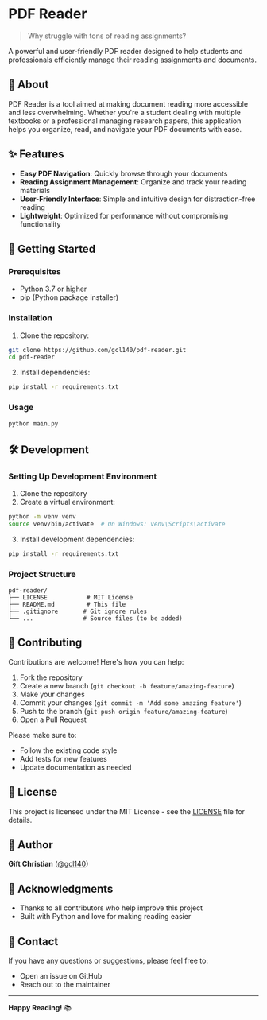 # PDF Reader

> Why struggle with tons of reading assignments?

A powerful and user-friendly PDF reader designed to help students and professionals efficiently manage their reading assignments and documents.

## 📖 About

PDF Reader is a tool aimed at making document reading more accessible and less overwhelming. Whether you're a student dealing with multiple textbooks or a professional managing research papers, this application helps you organize, read, and navigate your PDF documents with ease.

## ✨ Features

- **Easy PDF Navigation**: Quickly browse through your documents
- **Reading Assignment Management**: Organize and track your reading materials
- **User-Friendly Interface**: Simple and intuitive design for distraction-free reading
- **Lightweight**: Optimized for performance without compromising functionality

## 🚀 Getting Started

### Prerequisites

- Python 3.7 or higher
- pip (Python package installer)

### Installation

1. Clone the repository:
```bash
git clone https://github.com/gcl140/pdf-reader.git
cd pdf-reader
```

2. Install dependencies:
```bash
pip install -r requirements.txt
```

### Usage

```bash
python main.py
```

## 🛠️ Development

### Setting Up Development Environment

1. Clone the repository
2. Create a virtual environment:
```bash
python -m venv venv
source venv/bin/activate  # On Windows: venv\Scripts\activate
```

3. Install development dependencies:
```bash
pip install -r requirements.txt
```

### Project Structure

```
pdf-reader/
├── LICENSE           # MIT License
├── README.md         # This file
├── .gitignore       # Git ignore rules
└── ...              # Source files (to be added)
```

## 🤝 Contributing

Contributions are welcome! Here's how you can help:

1. Fork the repository
2. Create a new branch (`git checkout -b feature/amazing-feature`)
3. Make your changes
4. Commit your changes (`git commit -m 'Add some amazing feature'`)
5. Push to the branch (`git push origin feature/amazing-feature`)
6. Open a Pull Request

Please make sure to:
- Follow the existing code style
- Add tests for new features
- Update documentation as needed

## 📝 License

This project is licensed under the MIT License - see the [LICENSE](LICENSE) file for details.

## 👤 Author

**Gift Christian** ([@gcl140](https://github.com/gcl140))

## 🙏 Acknowledgments

- Thanks to all contributors who help improve this project
- Built with Python and love for making reading easier

## 📧 Contact

If you have any questions or suggestions, please feel free to:
- Open an issue on GitHub
- Reach out to the maintainer

---

**Happy Reading!** 📚
